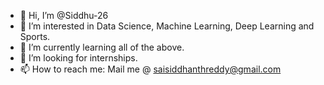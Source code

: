 - 👋 Hi, I’m @Siddhu-26
- 👀 I’m interested in Data Science, Machine Learning, Deep Learning and Sports.
- 🌱 I’m currently learning all of the above.
- 💞️ I’m looking for internships.
- 📫 How to reach me: Mail me @ saisiddhanthreddy@gmail.com

<!---
Siddhu-26/Siddhu-26 is a ✨ special ✨ repository because its `README.md` (this file) appears on your GitHub profile.
You can click the Preview link to take a look at your changes.
--->
